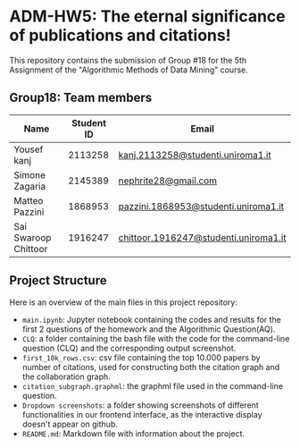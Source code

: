 # ADM-HW5: The eternal significance of publications and citations!

This repository contains the submission of Group #18 for the 5th Assignment of the "Algorithmic Methods of Data Mining" course.

## Group18: Team members

| Name | Student ID | Email |
|-----------|-----------|-----------|
| Yousef kanj | 2113258 | kanj.2113258@studenti.uniroma1.it |
| Simone Zagaria  | 2145389  | nephrite28@gmail.com |
| Matteo Pazzini  | 1868953  | pazzini.1868953@studenti.uniroma1.it  |
| Sai Swaroop Chittoor  | 1916247  | chittoor.1916247@studenti.uniroma1.it  |

## Project Structure

Here is an overview of the main files in this project repository:

- `main.ipynb`: Jupyter notebook containing the codes and results for the first 2 questions of the homework and the Algorithmic Question(AQ).
- `CLQ`: a folder containing the bash file with the code for the command-line question (CLQ) and the corresponding output screenshot.
- `first_10k_rows.csv`: csv file containing the top 10.000 papers by number of citations, used for constructing both the citation graph and the collaboration graph.
- `citation_subgraph.graphml`: the graphml file used in the command-line question.
- `Dropdown screenshots`: a folder showing screenshots of different functionalities in our frontend interface, as the interactive display doesn't appear on github.
- `README.md`: Markdown file with information about the project.
